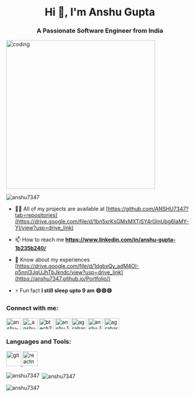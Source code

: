 <h1 align="center">Hi 👋, I'm Anshu Gupta</h1>
<h3 align="center">A Passionate Software Engineer from India</h3>
<img align ="Animated" alt="coding"width="400"
src="https://camo.githubusercontent.com/cae12fddd9d6982901d82580bdf321d81fb299141098ca1c2d4891870827bf17/68747470733a2f2f6d69726f2e6d656469756d2e636f6d2f6d61782f313336302f302a37513379765349765f7430696f4a2d5a2e676966"  >
<p align="left"> <img src="https://komarev.com/ghpvc/?username=anshu7347&label=Profile%20views&color=0e75b6&style=flat" alt="anshu7347" /> </p>

- 👨‍💻 All of my projects are available at [https://github.com/ANSHU7347?tab=repositories](https://drive.google.com/file/d/1bn5xrKsGMxMXTjSY4rGInUbg6IaMY-YI/view?usp=drive_link)

- 📫 How to reach me **https://www.linkedin.com/in/anshu-gupta-1b235b240/**

- 📄 Know about my experiences [https://drive.google.com/file/d/1dgbxQy_adM4OI-p5nnI3JqUJhTbJkndc/view?usp=drive_link](https://anshu7347.github.io/Portfolio/)

- ⚡ Fun fact **I still sleep upto 9 am 😄😄😄**

<h3 align="left">Connect with me:</h3>
<p align="left">
<a href="https://linkedin.com/in/anshu-gupta-1b235b240" target="blank"><img align="center" src="https://raw.githubusercontent.com/rahuldkjain/github-profile-readme-generator/master/src/images/icons/Social/linked-in-alt.svg" alt="anshu-gupta-1b235b240" height="30" width="40" /></a>
<a href="https://instagram.com/_anshu_7347" target="blank"><img align="center" src="https://raw.githubusercontent.com/rahuldkjain/github-profile-readme-generator/master/src/images/icons/Social/instagram.svg" alt="_anshu_7347" height="30" width="40" /></a>
<a href="https://www.youtube.com/c/btech2024" target="blank"><img align="center" src="https://raw.githubusercontent.com/rahuldkjain/github-profile-readme-generator/master/src/images/icons/Social/youtube.svg" alt="btech2024" height="30" width="40" /></a>
<a href="https://www.codechef.com/users/anshu_15092001" target="blank"><img align="center" src="https://cdn.jsdelivr.net/npm/simple-icons@3.1.0/icons/codechef.svg" alt="anshu_15092001" height="30" width="40" /></a>
<a href="https://www.hackerrank.com/agrahari15092001" target="blank"><img align="center" src="https://raw.githubusercontent.com/rahuldkjain/github-profile-readme-generator/master/src/images/icons/Social/hackerrank.svg" alt="agrahari15092001" height="30" width="40" /></a>
<a href="https://www.leetcode.com/anshu_15" target="blank"><img align="center" src="https://raw.githubusercontent.com/rahuldkjain/github-profile-readme-generator/master/src/images/icons/Social/leet-code.svg" alt="anshu_15" height="30" width="40" /></a>
<a href="https://auth.geeksforgeeks.org/user/agrahari15092001" target="blank"><img align="center" src="https://raw.githubusercontent.com/rahuldkjain/github-profile-readme-generator/master/src/images/icons/Social/geeks-for-geeks.svg" alt="agrahari15092001" height="30" width="40" /></a>
</p>

<h3 align="left">Languages and Tools:</h3>
<p align="left"> <a href="https://git-scm.com/" target="_blank" rel="noreferrer"> <img src="https://www.vectorlogo.zone/logos/git-scm/git-scm-icon.svg" alt="git" width="40" height="40"/> </a> <a href="https://reactnative.dev/" target="_blank" rel="noreferrer"> <img src="https://reactnative.dev/img/header_logo.svg" alt="reactnative" width="40" height="40"/> </a> </p>

<p><img align="left" src="https://github-readme-stats.vercel.app/api/top-langs?username=anshu7347&show_icons=true&locale=en&layout=compact" alt="anshu7347" /></p>

<p>&nbsp;<img align="center" src="https://github-readme-stats.vercel.app/api?username=anshu7347&show_icons=true&locale=en" alt="anshu7347" /></p>

<p><img align="center" src="https://github-readme-streak-stats.herokuapp.com/?user=anshu7347&" alt="anshu7347" /></p>
